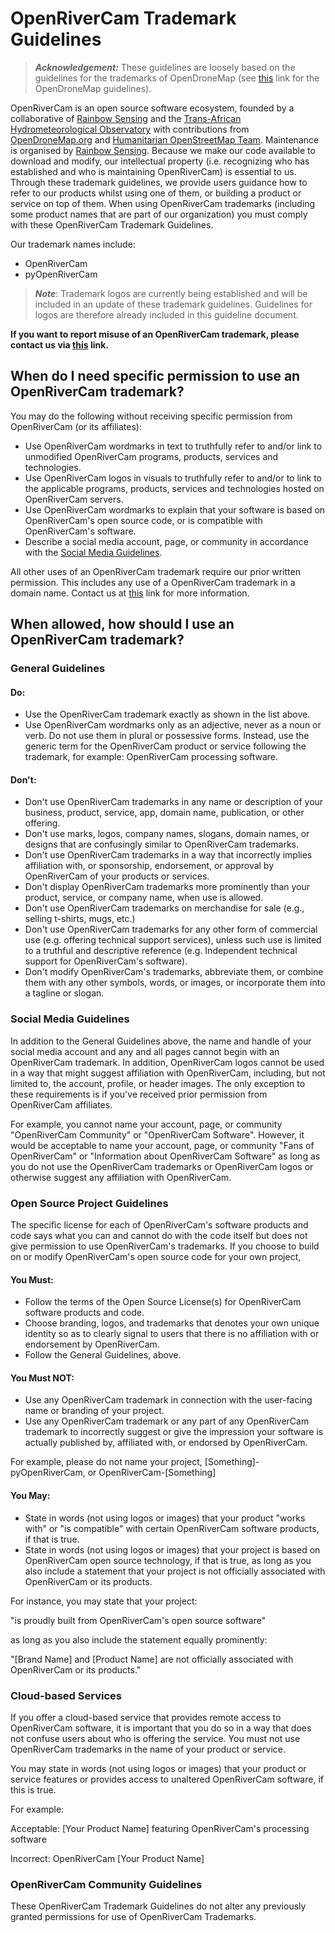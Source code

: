 # OpenRiverCam Trademark Guidelines

> **_Acknowledgement:_** These guidelines are loosely based on the guidelines for the trademarks of OpenDroneMap (see [this](https://github.com/OpenDroneMap/documents/blob/master/TRADEMARK.md) link for the OpenDroneMap guidelines).

OpenRiverCam is an open source software ecosystem, founded by a collaborative of [Rainbow Sensing](https://rainbowsensing.com/) and the [Trans-African Hydrometeorological Observatory](https://tahmo.org/) with contributions from [OpenDroneMap.org](https://opendronemap.org/) and [Humanitarian OpenStreetMap Team](https://www.hotosm.org/). Maintenance is organised by [Rainbow Sensing](https://rainbowsensing.com/). Because we make our code available to download and modify, our intellectual property (i.e. recognizing who has established and who is maintaining OpenRiverCam) is essential to us. Through these trademark guidelines, we provide users guidance how to refer to our products whilst using one of them, or building a product or service on top of them. When using OpenRiverCam trademarks (including some product names that are part of our organization) you must comply with these OpenRiverCam Trademark Guidelines.

Our trademark names include:

 * OpenRiverCam
 * pyOpenRiverCam

> **_Note_**: Trademark logos are currently being established and will be included in an update of these trademark guidelines. Guidelines for logos are therefore already included in this guideline document.

**If you want to report misuse of an OpenRiverCam trademark, please contact us via [this](https://rainbowsensing.com/index.php/contact-2/) link.**

## When do I need specific permission to use an OpenRiverCam trademark?

You may do the following without receiving specific permission from OpenRiverCam (or its affiliates):

 * Use OpenRiverCam wordmarks in text to truthfully refer to and/or link to unmodified OpenRiverCam programs, products, services and technologies.
 * Use OpenRiverCam logos in visuals to truthfully refer to and/or to link to the applicable programs, products, services and technologies hosted on OpenRiverCam servers.
 * Use OpenRiverCam wordmarks to explain that your software is based on OpenRiverCam's open source code, or is compatible with OpenRiverCam's software.
 * Describe a social media account, page, or community in accordance with the [Social Media Guidelines](#social-media-guidelines).

All other uses of an OpenRiverCam trademark require our prior written permission. This includes any use of a OpenRiverCam trademark in a domain name. Contact us at [this](https://rainbowsensing.com/index.php/contact-2/) link for more information.

## When allowed, how should I use an OpenRiverCam trademark?

### General Guidelines

#### Do:

 * Use the OpenRiverCam trademark exactly as shown in the list above.
 * Use OpenRiverCam wordmarks only as an adjective, never as a noun or verb. Do not use them in plural or possessive forms. Instead, use the generic term for the OpenRiverCam product or service following the trademark, for example: OpenRiverCam processing software.

#### Don't:

 * Don't use OpenRiverCam trademarks in any name or description of your business, product, service, app, domain name, publication, or other offering.
 * Don't use marks, logos, company names, slogans, domain names, or designs that are confusingly similar to OpenRiverCam trademarks.
 * Don't use OpenRiverCam trademarks in a way that incorrectly implies affiliation with, or sponsorship, endorsement, or approval by OpenRiverCam of your products or services.
 * Don't display OpenRiverCam trademarks more prominently than your product, service, or company name, when use is allowed.
 * Don't use OpenRiverCam trademarks on merchandise for sale (e.g., selling t-shirts, mugs, etc.)
 * Don't use OpenRiverCam trademarks for any other form of commercial use (e.g. offering technical support services), unless such use is limited to a truthful and descriptive reference (e.g. Independent technical support for OpenRiverCam's software).
 * Don't modify OpenRiverCam's trademarks, abbreviate them, or combine them with any other symbols, words, or images, or incorporate them into a tagline or slogan.

 ### Social Media Guidelines

In addition to the General Guidelines above, the name and handle of your social media account and any and all pages cannot begin with an OpenRiverCam trademark. In addition, OpenRiverCam logos cannot be used in a way that might suggest affiliation with OpenRiverCam, including, but not limited to, the account, profile, or header images. The only exception to these requirements is if you've received prior permission from OpenRiverCam affiliates.

For example, you cannot name your account, page, or community "OpenRiverCam Community" or "OpenRiverCam Software". However, it would be acceptable to name your account, page, or community "Fans of OpenRiverCam" or "Information about OpenRiverCam Software" as long as you do not use the OpenRiverCam trademarks or OpenRiverCam logos or otherwise suggest any affiliation with OpenRiverCam.

### Open Source Project Guidelines

The specific license for each of OpenRiverCam's software products and code says what you can and cannot do with the code itself but does not give permission to use OpenRiverCam's trademarks. If you choose to build on or modify OpenRiverCam's open source code for your own project,

#### You Must:

 * Follow the terms of the Open Source License(s) for OpenRiverCam software products and code.
 * Choose branding, logos, and trademarks that denotes your own unique identity so as to clearly signal to users that there is no affiliation with or endorsement by OpenRiverCam.
 * Follow the General Guidelines, above.

#### You Must NOT:

* Use any OpenRiverCam trademark in connection with the user-facing name or branding of your project.
 * Use any OpenRiverCam trademark or any part of any OpenRiverCam trademark to incorrectly suggest or give the impression your software is actually published by, affiliated with, or endorsed by OpenRiverCam.

For example, please do not name your project, [Something]-pyOpenRiverCam, or OpenRiverCam-[Something]

#### You May:

 * State in words (not using logos or images) that your product "works with" or "is compatible" with certain OpenRiverCam software products, if that is true.
 * State in words (not using logos or images) that your project is based on OpenRiverCam open source technology, if that is true, as long as you also include a statement that your project is not officially associated with OpenRiverCam or its products.

For instance, you may state that your project:

"is proudly built from OpenRiverCam's open source software"

as long as you also include the statement equally prominently:

"[Brand Name] and [Product Name] are not officially associated with OpenRiverCam or its products."

### Cloud-based Services

If you offer a cloud-based service that provides remote access to OpenRiverCam software, it is important that you do so in a way that does not confuse users about who is offering the service. You must not use OpenRiverCam trademarks in the name of your product or service.

You may state in words (not using logos or images) that your product or service features or provides access to unaltered OpenRiverCam software, if this is true.

For example:

Acceptable: [Your Product Name] featuring OpenRiverCam's processing software

Incorrect: OpenRiverCam [Your Product Name]

### OpenRiverCam Community Guidelines

These OpenRiverCam Trademark Guidelines do not alter any previously granted permissions for use of OpenRiverCam Trademarks.
